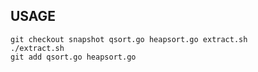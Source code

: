## USAGE

```
git checkout snapshot qsort.go heapsort.go extract.sh
./extract.sh
git add qsort.go heapsort.go
```
